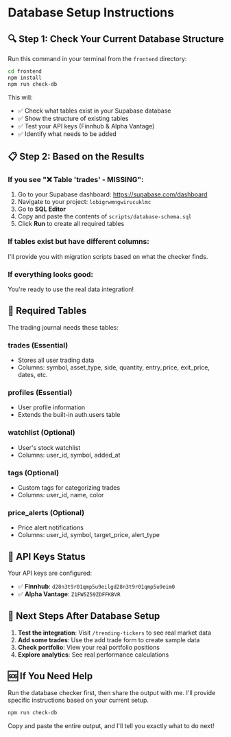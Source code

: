 # Database Setup Instructions

## 🔍 Step 1: Check Your Current Database Structure

Run this command in your terminal from the `frontend` directory:

```bash
cd frontend
npm install
npm run check-db
```

This will:
- ✅ Check what tables exist in your Supabase database
- ✅ Show the structure of existing tables
- ✅ Test your API keys (Finnhub & Alpha Vantage)
- ✅ Identify what needs to be added

## 📋 Step 2: Based on the Results

### If you see "❌ Table 'trades' - MISSING":
1. Go to your Supabase dashboard: https://supabase.com/dashboard
2. Navigate to your project: `lobigrwmngwirucuklmc`
3. Go to **SQL Editor**
4. Copy and paste the contents of `scripts/database-schema.sql`
5. Click **Run** to create all required tables

### If tables exist but have different columns:
I'll provide you with migration scripts based on what the checker finds.

### If everything looks good:
You're ready to use the real data integration!

## 🎯 Required Tables

The trading journal needs these tables:

### **trades** (Essential)
- Stores all user trading data
- Columns: symbol, asset_type, side, quantity, entry_price, exit_price, dates, etc.

### **profiles** (Essential) 
- User profile information
- Extends the built-in auth.users table

### **watchlist** (Optional)
- User's stock watchlist
- Columns: user_id, symbol, added_at

### **tags** (Optional)
- Custom tags for categorizing trades
- Columns: user_id, name, color

### **price_alerts** (Optional)
- Price alert notifications
- Columns: user_id, symbol, target_price, alert_type

## 🔑 API Keys Status

Your API keys are configured:
- ✅ **Finnhub**: `d28n3t9r01qmp5u9eilgd28n3t9r01qmp5u9eim0`
- ✅ **Alpha Vantage**: `Z1FW5Z59ZDFFKBVR`

## 🚀 Next Steps After Database Setup

1. **Test the integration**: Visit `/trending-tickers` to see real market data
2. **Add some trades**: Use the add trade form to create sample data
3. **Check portfolio**: View your real portfolio positions
4. **Explore analytics**: See real performance calculations

## 🆘 If You Need Help

Run the database checker first, then share the output with me. I'll provide specific instructions based on your current setup.

```bash
npm run check-db
```

Copy and paste the entire output, and I'll tell you exactly what to do next!